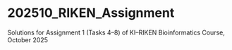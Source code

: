 # 202510_RIKEN_Assignment
Solutions for Assignment 1 (Tasks 4–8) of KI–RIKEN Bioinformatics Course, October 2025
